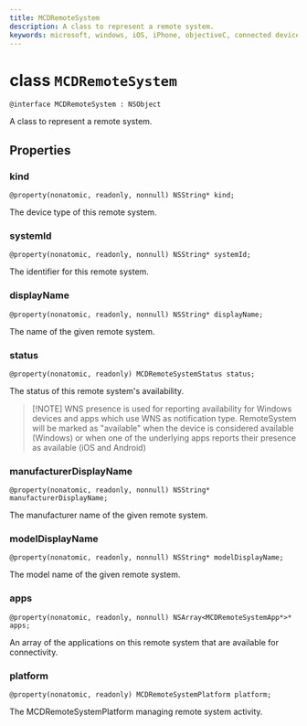 ```yaml
---
title: MCDRemoteSystem
description: A class to represent a remote system.
keywords: microsoft, windows, iOS, iPhone, objectiveC, connected devices, Project Rome
---
```


# class `MCDRemoteSystem` 

```
@interface MCDRemoteSystem : NSObject
```  

A class to represent a remote system.

## Properties

### kind
`@property(nonatomic, readonly, nonnull) NSString* kind;`

The device type of this remote system.

### systemId
`@property(nonatomic, readonly, nonnull) NSString* systemId;`

The identifier for this remote system.

### displayName
`@property(nonatomic, readonly, nonnull) NSString* displayName;`

The name of the given remote system.

### status
`@property(nonatomic, readonly) MCDRemoteSystemStatus status;`

The status of this remote system's availability.

> [!NOTE] WNS presence is used for reporting availability for Windows devices and apps which use WNS as notification type.  RemoteSystem will be marked as "available" when the device is considered available (Windows) or when one of the underlying apps reports their presence as available (iOS and Android) 

### manufacturerDisplayName
`@property(nonatomic, readonly, nonnull) NSString* manufacturerDisplayName;`

The manufacturer name of the given remote system.

### modelDisplayName
`@property(nonatomic, readonly, nonnull) NSString* modelDisplayName;`

The model name of the given remote system.

### apps
`@property(nonatomic, readonly, nonnull) NSArray<MCDRemoteSystemApp*>* apps;`

An array of the applications on this remote system that are available for connectivity.

### platform
`@property(nonatomic, readonly) MCDRemoteSystemPlatform platform;`

The MCDRemoteSystemPlatform managing remote system activity.